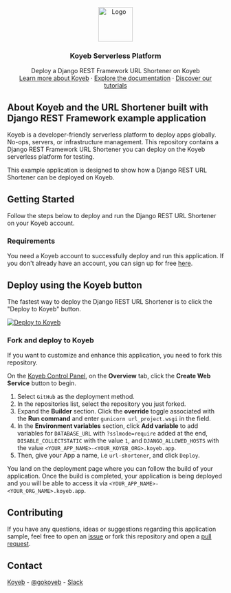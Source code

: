<div align="center">
  <a href="https://koyeb.com">
    <img src="https://www.koyeb.com/static/images/icons/koyeb.svg" alt="Logo" width="80" height="80">
  </a>
  <h3 align="center">Koyeb Serverless Platform</h3>
  <p align="center">
    Deploy a Django REST Framework URL Shortener on Koyeb
    <br />
    <a href="https://koyeb.com">Learn more about Koyeb</a>
    ·
    <a href="https://koyeb.com/docs">Explore the documentation</a>
    ·
    <a href="https://koyeb.com/tutorials">Discover our tutorials</a>
  </p>
</div>

## About Koyeb and the URL Shortener built with Django REST Framework example application

Koyeb is a developer-friendly serverless platform to deploy apps globally. No-ops, servers, or infrastructure management.
This repository contains a Django REST Framework URL Shortener you can deploy on the Koyeb serverless platform for testing.

This example application is designed to show how a Django REST URL Shortener can be deployed on Koyeb.

## Getting Started

Follow the steps below to deploy and run the Django REST URL Shortener on your Koyeb account.

### Requirements

You need a Koyeb account to successfully deploy and run this application. If you don't already have an account, you can sign up for free [here](https://app.koyeb.com/auth/signup).

## Deploy using the Koyeb button

The fastest way to deploy the Django REST URL Shortener is to click the "Deploy to Koyeb" button.

[![Deploy to Koyeb](https://www.koyeb.com/static/images/deploy/button.svg)](https://app.koyeb.com/deploy?name=url-shortener&type=git&repository=koyeb/example-django-rest-framework-url-shortener&branch=main&builder=buildpack&run_command=gunicorn%20urlshortener.wsgi&env[DATABASE_URL]=REPLACE_ME&env[DISABLE_COLLECTSTATIC]=1&env[DJANGO_ALLOWED_HOSTS]=REPLACE_ME)

### Fork and deploy to Koyeb

If you want to customize and enhance this application, you need to fork this repository.

On the [Koyeb Control Panel](//app.koyeb.com/apps), on the **Overview** tab, click the **Create Web Service** button to begin.

1. Select `GitHub` as the deployment method.
2. In the repositories list, select the repository you just forked.
3. Expand the **Builder** section. Click the **override** toggle associated with the **Run command** and enter `gunicorn url_project.wsgi` in the field.
4. In the **Environment variables** section, click **Add variable** to add variables for `DATABASE_URL` with `?sslmode=require` added at the end, `DISABLE_COLLECTSTATIC` with the value `1`, and `DJANGO_ALLOWED_HOSTS` with the value `<YOUR_APP_NAME>-<YOUR_KOYEB_ORG>.koyeb.app`.
5. Then, give your App a name, i.e `url-shortener`, and click `Deploy`.

You land on the deployment page where you can follow the build of your application. Once the build is completed, your application is being deployed and you will be able to access it via `<YOUR_APP_NAME>-<YOUR_ORG_NAME>.koyeb.app`.

## Contributing

If you have any questions, ideas or suggestions regarding this application sample, feel free to open an [issue](//github.com/koyeb/example-django-rest-framework-url-shortener/issues) or fork this repository and open a [pull request](//github.com/koyeb/example-django-rest-framework-url-shortener/pulls).

## Contact

[Koyeb](https://www.koyeb.com) - [@gokoyeb](https://twitter.com/gokoyeb) - [Slack](http://slack.koyeb.com/)
